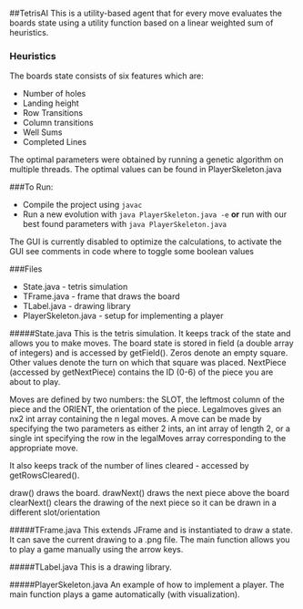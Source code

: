 ##TetrisAI
This is a utility-based agent that for every move evaluates the boards state using a utility function based on a linear weighted sum of heuristics.

### Heuristics 
 The boards state consists of six features which are: 

* Number of holes
* Landing height
* Row Transitions
* Column transitions
* Well Sums
* Completed Lines 

The optimal parameters were obtained by running a genetic algorithm on multiple threads. The optimal values can be found in PlayerSkeleton.java

###To Run:
- Compile the project using ```javac```
- Run a new evolution with ```java PlayerSkeleton.java -e``` **or** run with our best found parameters with ```java PlayerSkeleton.java```

The GUI is currently disabled to optimize the calculations, to activate the GUI see comments in code where to toggle some boolean values 

###Files
* State.java - tetris simulation
* TFrame.java - frame that draws the board
* TLabel.java - drawing library
* PlayerSkeleton.java - setup for implementing a player
	
	
#####State.java
This is the tetris simulation.  It keeps track of the state and allows you to 
make moves.  The board state is stored in field (a double array of integers) and
is accessed by getField().  Zeros denote an empty square.  Other values denote
the turn on which that square was placed.  NextPiece (accessed by getNextPiece)
contains the ID (0-6) of the piece you are about to play.

Moves are defined by two numbers: the SLOT, the leftmost column of the piece and
the ORIENT, the orientation of the piece.  Legalmoves gives an nx2 int array
containing the n legal moves.  A move can be made by specifying the two
parameters as either 2 ints, an int array of length 2, or a single int
specifying the row in the legalMoves array corresponding to the appropriate move.

It also keeps track of the number of lines cleared - accessed by getRowsCleared().

draw() draws the board.
drawNext() draws the next piece above the board
clearNext() clears the drawing of the next piece so it can be drawn in a different
	slot/orientation

#####TFrame.java
This extends JFrame and is instantiated to draw a state.
It can save the current drawing to a .png file.
The main function allows you to play a game manually using the arrow keys.

#####TLabel.java
This is a drawing library.

#####PlayerSkeleton.java
An example of how to implement a player.
The main function plays a game automatically (with visualization).
